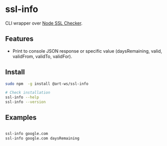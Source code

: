 # ssl-info

CLI wrapper over [Node SSL Checker](https://github.com/dyaa/ssl-checker).

## Features

* Print to console JSON response or specific value (daysRemaining, valid, validFrom, validTo, validFor).


## Install

```bash
sudo npm  -g install @art-ws/ssl-info

# Check installation
ssl-info --help
ssl-info --version
```

## Examples

```bash

ssl-info google.com
ssl-info google.com daysRemaining
```
